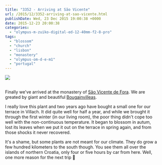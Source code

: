 ```yaml
---
title: "3352 - Arriving at São Vicente"
url: /2015/12/3352-arriving-at-sao-vicente.html
publishDate: Wed, 23 Dec 2015 19:00:38 +0000
date: 2015-12-23 20:00:38
categories: 
  - "olympus-m-zuiko-digital-ed-12-40mm-f2-8-pro"
tags: 
  - "blossom"
  - "church"
  - "lisbon"
  - "monastery"
  - "olympus-om-d-e-m1"
  - "portugal"
---
```

<div class="container">
<div class="center"><a target="_blank" href="https://d25zfm9zpd7gm5.cloudfront.net/1200x1200/2015/20150903_132833_lr.jpg"><img class="webfeedsFeaturedVisual" src="https://d25zfm9zpd7gm5.cloudfront.net/0600x0600/2015/20150903_132833_lr.jpg" /></a></div>
</div>
<br />

Finally we've arrived at the monastery of <a href="https://en.wikipedia.org/wiki/Monastery_of_S%C3%A3o_Vicente_de_Fora" target="_blank">São Vicente de Fora</a>. We are greated by giant and beautiful <a href="https://en.wikipedia.org/wiki/Bougainvillea" target="_blank">Bougainvilleas</a>. 

<a target="_blank" href="https://d25zfm9zpd7gm5.cloudfront.net/1200x1200/2015/20150903_132715_lr.jpg"><img style="margin: 0pt 10px 0pt 0px; float: left;" src="https://d25zfm9zpd7gm5.cloudfront.net/0150x0150/2015/20150903_132715_lr.jpg" alt="" border="0" /></a> I really love this plant and two years ago have bought a small one for our terrace in Villach. It did quite well for half a year, and while we brought it through the first winter (in our living room), the poor thing didn't cope too well with the non-continuous temperature. It began to blossom in autum, lost its leaves when we put it out on the terrace in spring again, and from those shocks it never recovered. 

It's a shame, but some plants are not meant for our climate. They do grow a few hundred kilometers to the south though. You see them all over the islands of northern Croatia, only four or five hours by car from here. Well, one more reason for the next trip 🙂
